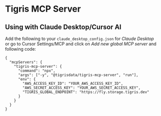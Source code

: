 # Tigris MCP Server

## Using with Claude Desktop/Cursor AI
Add the following to your `claude_desktop_config.json` for *Claude Desktop* or go to Cursor Settings/MCP and click on *Add new global MCP server* and following code:

```
{
  "mcpServers": {
    "tigris-mcp-server": {
      "command": "npx",
      "args": ["-y", "@tigrisdata/tigris-mcp-server", "run"],
      "env": {
        "AWS_ACCESS_KEY_ID": "YOUR_AWS_ACCESS_KEY_ID",
        "AWS_SECRET_ACCESS_KEY": "YOUR_AWS_SECRET_ACCESS_KEY",
        "TIGRIS_GLOBAL_ENDPOINT": "https://fly.storage.tigris.dev"
      }
    }
  }
}
```